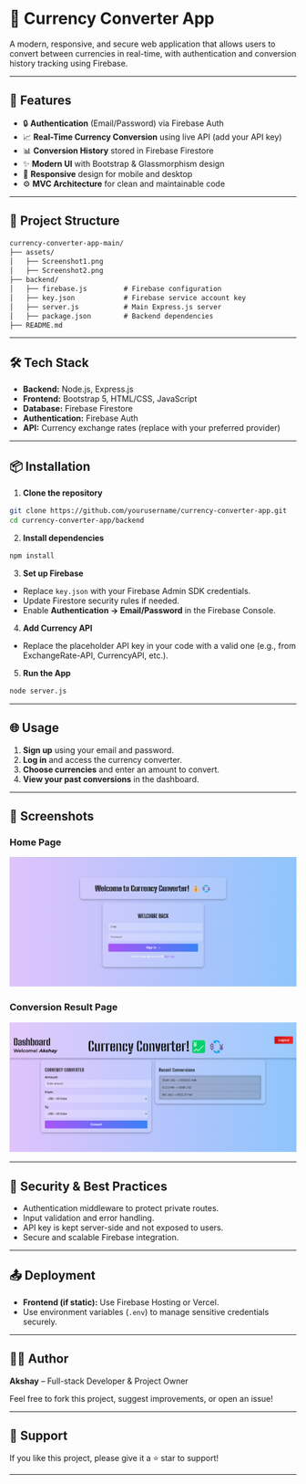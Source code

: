 # 💱 Currency Converter App

A modern, responsive, and secure web application that allows users to convert between currencies in real-time, with authentication and conversion history tracking using Firebase.

---

## 🚀 Features

- 🔒 **Authentication** (Email/Password) via Firebase Auth
- 📈 **Real-Time Currency Conversion** using live API (add your API key)
- 📊 **Conversion History** stored in Firebase Firestore
- ✨ **Modern UI** with Bootstrap & Glassmorphism design
- 📱 **Responsive** design for mobile and desktop
- ⚙ **MVC Architecture** for clean and maintainable code

---

## 📁 Project Structure

```plaintext
currency-converter-app-main/
├── assets/
│   ├── Screenshot1.png
│   ├── Screenshot2.png
├── backend/
│   ├── firebase.js         # Firebase configuration
│   ├── key.json            # Firebase service account key
│   ├── server.js           # Main Express.js server
│   ├── package.json        # Backend dependencies
├── README.md
```

---

## 🛠 Tech Stack

- **Backend:** Node.js, Express.js
- **Frontend:** Bootstrap 5, HTML/CSS, JavaScript
- **Database:** Firebase Firestore
- **Authentication:** Firebase Auth
- **API:** Currency exchange rates (replace with your preferred provider)

---

## 📦 Installation

1. **Clone the repository**

```bash
git clone https://github.com/yourusername/currency-converter-app.git
cd currency-converter-app/backend
```

2. **Install dependencies**

```bash
npm install
```

3. **Set up Firebase**

- Replace `key.json` with your Firebase Admin SDK credentials.
- Update Firestore security rules if needed.
- Enable **Authentication → Email/Password** in the Firebase Console.

4. **Add Currency API**

- Replace the placeholder API key in your code with a valid one (e.g., from ExchangeRate-API, CurrencyAPI, etc.).

5. **Run the App**

```bash
node server.js
```

---

## 🌐 Usage

1. **Sign up** using your email and password.
2. **Log in** and access the currency converter.
3. **Choose currencies** and enter an amount to convert.
4. **View your past conversions** in the dashboard.

---

## 📸 Screenshots

### Home Page
![Home Page](assets/Screenshot1.png)

### Conversion Result Page
![Conversion Result](assets/Screenshot2.png)

---

## 🔐 Security & Best Practices

- Authentication middleware to protect private routes.
- Input validation and error handling.
- API key is kept server-side and not exposed to users.
- Secure and scalable Firebase integration.

---

## 📤 Deployment

- **Frontend (if static):** Use Firebase Hosting or Vercel.
- Use environment variables (`.env`) to manage sensitive credentials securely.

---

## 👨‍💻 Author

**Akshay** – Full-stack Developer & Project Owner

Feel free to fork this project, suggest improvements, or open an issue!

---

## 🌟 Support

If you like this project, please give it a ⭐ star to support!

---

